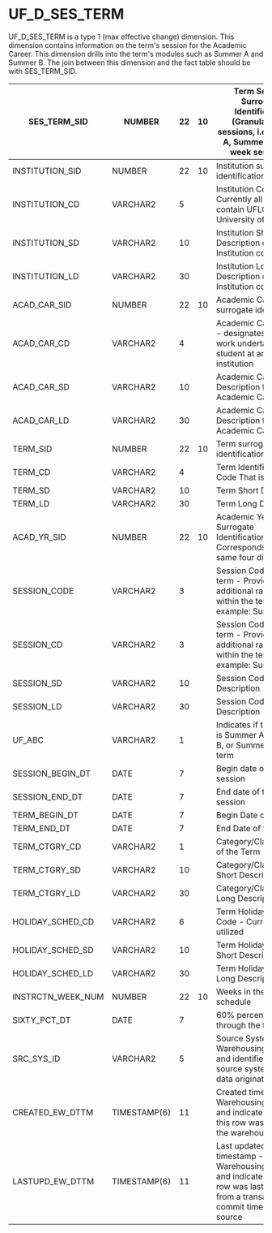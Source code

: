 # UF_D_SES_TERM

 UF_D_SES_TERM is a type 1 (max effective change) dimension. This dimension contains information on the term's session for the Academic Career. This dimension drills into the term's modules such as Summer A and Summer B. The join between this dimension and the fact table should be with SES_TERM_SID.


SES_TERM_SID      | NUMBER       | 22 | 10 | Term Session Surrogate Identification (Granular term sessions, i.e. Summer A, Summer B, Eight week sessions)                         |
------------------|--------------|----|----|--------------------------------------------------------------------------------------------------------------------------------------|
INSTITUTION_SID   | NUMBER       | 22 | 10 | Institution surrogate identification                                                                                                 |
INSTITUTION_CD    | VARCHAR2     | 5  |    | Institution Code - Currently all values contain UFLOR for University of Florida                                                      |
INSTITUTION_SD    | VARCHAR2     | 10 |    | Institution Short Description of the Institution code                                                                                |
INSTITUTION_LD    | VARCHAR2     | 30 |    | Institution Long Description of the Institution code                                                                                 |
ACAD_CAR_SID      | NUMBER       | 22 | 10 | Academic Career surrogate identification                                                                                             |
ACAD_CAR_CD       | VARCHAR2     | 4  |    | Academic Career Code - designates all course work undertaken by a student at an academic institution                                 |
ACAD_CAR_SD       | VARCHAR2     | 10 |    | Academic Career Short Description for the Academic Career Code                                                                       |
ACAD_CAR_LD       | VARCHAR2     | 30 |    | Academic Career Long Description for the Academic Career Code                                                                        |
TERM_SID          | NUMBER       | 22 | 10 | Term surrogate identification                                                                                                        |
TERM_CD           | VARCHAR2     | 4  |    | Term Identification Code That is changed                                                                                                        |
TERM_SD           | VARCHAR2     | 10 |    | Term Short Description                                                                                                               |
TERM_LD           | VARCHAR2     | 30 |    | Term Long Description                                                                                                                |
ACAD_YR_SID       | NUMBER       | 22 | 10 | Academic Year Surrogate Identification - Corresponds to the same four digit year                                                     |
SESSION_CODE      | VARCHAR2     | 3  |    | Session Code of the term  - Provides additional ranges within  the term (for example: Summer A)                                      |
SESSION_CD        | VARCHAR2     | 3  |    | Session Code of the term  - Provides additional ranges within  the term (for example: Summer A)                                      |
SESSION_SD        | VARCHAR2     | 10 |    | Session Code Short Description                                                                                                       |
SESSION_LD        | VARCHAR2     | 30 |    | Session Code Long Description                                                                                                        |
UF_ABC            | VARCHAR2     | 1  |    | Indicates if the session is Summer A, Summer B, or Summer C for the term                                                             |
SESSION_BEGIN_DT  | DATE         | 7  |    | Begin date of the session                                                                                                            |
SESSION_END_DT    | DATE         | 7  |    | End date of the session                                                                                                              |
TERM_BEGIN_DT     | DATE         | 7  |    | Begin Date of the term                                                                                                               |
TERM_END_DT       | DATE         | 7  |    | End Date of the term                                                                                                                 |
TERM_CTGRY_CD     | VARCHAR2     | 1  |    | Category/Classification of the Term                                                                                                  |
TERM_CTGRY_SD     | VARCHAR2     | 10 |    | Category/Classification Short Description                                                                                            |
TERM_CTGRY_LD     | VARCHAR2     | 30 |    | Category/Classification Long Description                                                                                             |
HOLIDAY_SCHED_CD  | VARCHAR2     | 6  |    | Term Holiday Schedule Code - Currently not utilized                                                                                  |
HOLIDAY_SCHED_SD  | VARCHAR2     | 10 |    | Term Holiday Schedule Short Description                                                                                              |
HOLIDAY_SCHED_LD  | VARCHAR2     | 30 |    | Term Holiday Schedule Long Description                                                                                               |
INSTRCTN_WEEK_NUM | NUMBER       | 22 | 10 | Weeks in the term schedule                                                                                                           |
SIXTY_PCT_DT      | DATE         | 7  |    | 60% percent date through the term                                                                                                    |
SRC_SYS_ID        | VARCHAR2     | 5  |    | Source System ID - Warehousing column and identifies the source system this data originated from                                     |
CREATED_EW_DTTM   | TIMESTAMP(6) | 11 |    | Created timestamp - Warehousing column and indicates when this row was created in the warehouse                                      |
LASTUPD_EW_DTTM   | TIMESTAMP(6) | 11 |    | Last updated timestamp - Warehousing column and indicates when the row was last updated from a transaction commit time on the source |
 